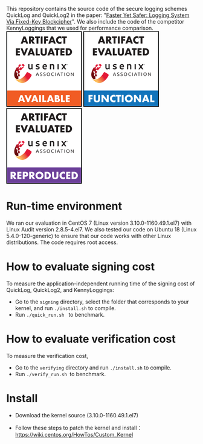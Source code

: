 ﻿This repository contains the source code of the secure logging schemes QuickLog and QuickLog2 in the paper:
"[Faster Yet Safer: Logging System Via Fixed-Key Blockcipher](https://eprint.iacr.org/2022/841.pdf)".
We also include the code of the competitor KennyLoggings that we used for performance comparison.
![b1](https://github.com/TsongW/QuickLog/blob/main/images/usenixbadges-available.png) ![b2](https://github.com/TsongW/QuickLog/blob/main/images/usenixbadges-functiona.png) ![b3](https://github.com/TsongW/QuickLog/blob/main/images/usenixbadges-reproduced.png)

# Run-time environment
We ran our evaluation in CentOS 7 (Linux version 3.10.0-1160.49.1.el7) with Linux Audit version 2.8.5-4.el7. 
We also tested our code on Ubuntu 18 (Linux 5.4.0-120-generic) to ensure that our code works with other Linux distributions. The code requires root access.

# How to evaluate signing cost
To measure the application-independent running time of the signing cost of QuickLog, QuickLog2, and KennyLoggings:

- Go to the `signing` directory, select the folder that corresponds to your kernel, and run `./install.sh` to compile.
- Run  `./quick_run.sh ` to benchmark.

# How to evaluate verification cost
To measure the verification cost,

- Go to the `verifying` directory and run `./install.sh` to compile.
- Run `./verify_run.sh `to benchmark.


# Install 

- Download the kernel source (3.10.0-1160.49.1.el7)

- Follow these steps to patch the kernel and install： https://wiki.centos.org/HowTos/Custom_Kernel 